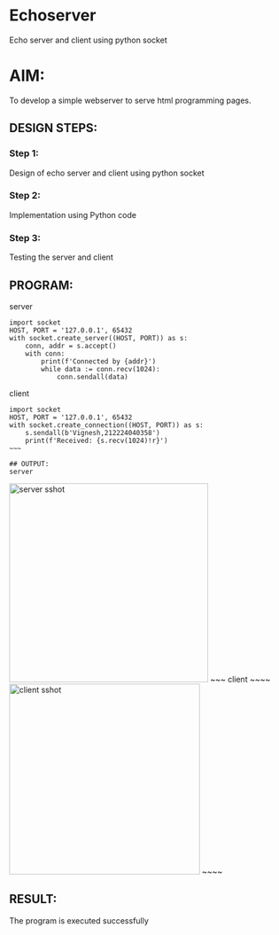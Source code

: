 # Echoserver
Echo server and client using python socket

# AIM:

To develop a simple webserver to serve html programming pages.

## DESIGN STEPS:

### Step 1:

Design of echo server and client using python socket

### Step 2:

Implementation using Python code

### Step 3:

Testing the server and client 

## PROGRAM:
server
~~~
import socket
HOST, PORT = '127.0.0.1', 65432
with socket.create_server((HOST, PORT)) as s:
    conn, addr = s.accept()
    with conn:
        print(f'Connected by {addr}')
        while data := conn.recv(1024):
            conn.sendall(data)
~~~~
client
~~~~
import socket
HOST, PORT = '127.0.0.1', 65432
with socket.create_connection((HOST, PORT)) as s:
    s.sendall(b'Vignesh,212224040358')
    print(f'Received: {s.recv(1024)!r}')
~~~

## OUTPUT:
server
~~~~
<img width="359" alt="server sshot" src="https://github.com/user-attachments/assets/9e946a69-861c-4d1d-b378-0232de7511c9" />
~~~
client
~~~~
<img width="344" alt="client sshot" src="https://github.com/user-attachments/assets/096c9509-899c-465d-bdc7-4fe2ccc7049e" />
~~~~



## RESULT:
The program is executed successfully

